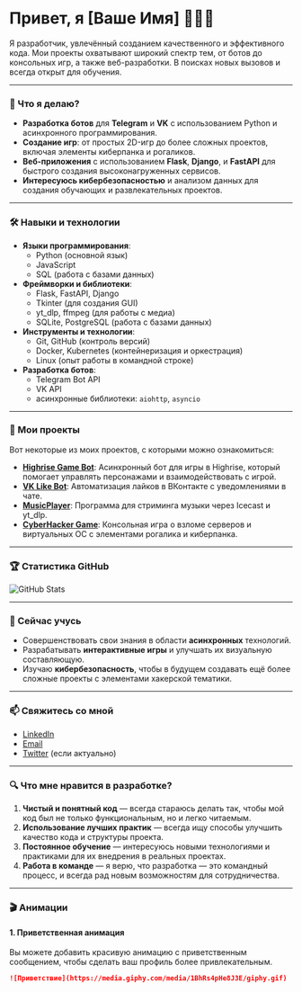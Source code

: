 # Привет, я [Ваше Имя] 👨‍💻✨

Я разработчик, увлечённый созданием качественного и эффективного кода. Мои проекты охватывают широкий спектр тем, от ботов до консольных игр, а также веб-разработки. В поисках новых вызовов и всегда открыт для обучения.

---

### 🚀 Что я делаю?

- **Разработка ботов** для **Telegram** и **VK** с использованием Python и асинхронного программирования.
- **Создание игр**: от простых 2D-игр до более сложных проектов, включая элементы киберпанка и рогаликов.
- **Веб-приложения** с использованием **Flask**, **Django**, и **FastAPI** для быстрого создания высоконагруженных сервисов.
- **Интересуюсь кибербезопасностью** и анализом данных для создания обучающих и развлекательных проектов.

---

### 🛠️ Навыки и технологии

- **Языки программирования**:
  - Python (основной язык)
  - JavaScript
  - SQL (работа с базами данных)
- **Фреймворки и библиотеки**:
  - Flask, FastAPI, Django
  - Tkinter (для создания GUI)
  - yt_dlp, ffmpeg (для работы с медиа)
  - SQLite, PostgreSQL (работа с базами данных)
- **Инструменты и технологии**:
  - Git, GitHub (контроль версий)
  - Docker, Kubernetes (контейнеризация и оркестрация)
  - Linux (опыт работы в командной строке)
- **Разработка ботов**:
  - Telegram Bot API
  - VK API
  - асинхронные библиотеки: `aiohttp`, `asyncio`

---

### 📁 Мои проекты

Вот некоторые из моих проектов, с которыми можно ознакомиться:

- **[Highrise Game Bot](ссылка_на_проект)**: Асинхронный бот для игры в Highrise, который помогает управлять персонажами и взаимодействовать с игрой.
- **[VK Like Bot](ссылка_на_проект)**: Автоматизация лайков в ВКонтакте с уведомлениями в чате.
- **[MusicPlayer](ссылка_на_проект)**: Программа для стриминга музыки через Icecast и yt_dlp.
- **[CyberHacker Game](ссылка_на_проект)**: Консольная игра о взломе серверов и виртуальных ОС с элементами рогалика и киберпанка.

---

### 🏆 Статистика GitHub

![GitHub Stats](https://github-readme-stats.vercel.app/api?username=ваш_пользователь&show_icons=true&hide_title=true&count_private=true&hide=prs&theme=radical)

---

### 🌱 Сейчас учусь

- Совершенствовать свои знания в области **асинхронных** технологий.
- Разрабатывать **интерактивные игры** и улучшать их визуальную составляющую.
- Изучаю **кибербезопасность**, чтобы в будущем создавать ещё более сложные проекты с элементами хакерской тематики.

---

### 📫 Свяжитесь со мной

- [LinkedIn](ссылка_на_профиль)
- [Email](mailto:ваш_email@example.com)
- [Twitter](ссылка_на_Twitter) (если актуально)

---

### 🔍 Что мне нравится в разработке?

1. **Чистый и понятный код** — всегда стараюсь делать так, чтобы мой код был не только функциональным, но и легко читаемым.
2. **Использование лучших практик** — всегда ищу способы улучшить качество кода и структуры проекта.
3. **Постоянное обучение** — интересуюсь новыми технологиями и практиками для их внедрения в реальных проектах.
4. **Работа в команде** — я верю, что разработка — это командный процесс, и всегда рад новым возможностям для сотрудничества.

---

### 🎬 Анимации

#### 1. **Приветственная анимация**
   Вы можете добавить красивую анимацию с приветственным сообщением, чтобы сделать ваш профиль более привлекательным.

```markdown
![Приветствие](https://media.giphy.com/media/1BhRs4pHe8J3E/giphy.gif)
